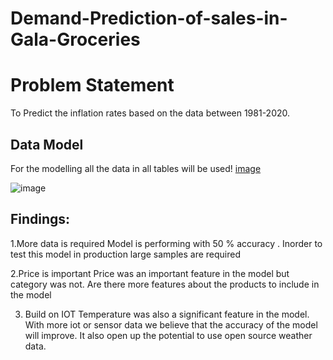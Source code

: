 # Demand-Prediction-of-sales-in-Gala-Groceries


# Problem Statement
To Predict the inflation rates based on the data between 1981-2020.

## Data  Model
For the modelling all the data in all tables will be used!
[image](https://user-images.githubusercontent.com/62654152/187128912-3ccf3aa9-9e87-4a54-b9b8-22a9fe122bb0.png)

	
![image](https://user-images.githubusercontent.com/62654152/187128979-92b287c7-9247-409c-b89d-9f5897db1b9d.png)

## Findings:

1.More data is required
Model is performing with 50 % accuracy . Inorder to test this model  in production large samples are required

2.Price  is  important
Price was an important feature in the model but category was not. Are there more features about the products to include in the model 

3. Build on IOT
Temperature was also a significant feature in the model. With more iot or sensor data we believe that the accuracy of the model will improve. It also open up the potential to use open source weather data. 


